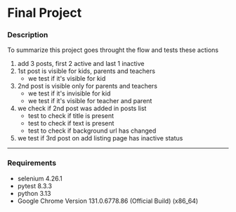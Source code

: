 # Final Project

### Description
To summarize this project goes throught the flow and tests these actions
1. add 3 posts, first 2 active and last 1 inactive
2. 1st post is visible for kids, parents and teachers
   - we test if it's visible for kid
3. 2nd post is visible only for parents and teachers
   - we test if it's invisible for kid
   - we test if it's visible for teacher and parent
4. we check if 2nd post was added in posts list
   - test to check if title is present
   - test to check if text is present
   - test to check if background url has changed
5. we test if 3rd post on add listing page has inactive status
---
### Requirements
- selenium 4.26.1
- pytest 8.3.3
- python 3.13
- Google Chrome Version 131.0.6778.86 (Official Build) (x86_64)